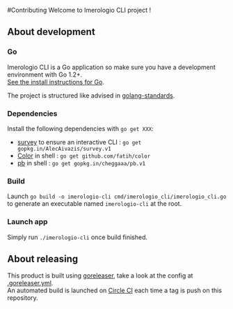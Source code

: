 #Contributing
Welcome to Imerologio CLI project ! 

## About development
### Go 
Imerologio CLI is a Go application so make sure you have a development environment with Go 1.2+.  
[See the install instructions for Go](http://golang.org/doc/install.html).

The project is structured like advised in [golang-standards](https://github.com/golang-standards/project-layout).

### Dependencies
Install the following dependencies with `go get XXX`:
- [survey](https://github.com/AlecAivazis/survey) to ensure an interactive CLI : `go get gopkg.in/AlecAivazis/survey.v1`
- [Color](https://github.com/fatih/color) in shell : `go get github.com/fatih/color`
- [pb](https://github.com/cheggaaa/pb) in shell : `go get gopkg.in/cheggaaa/pb.v1`

### Build
Launch `go build -o imerologio-cli cmd/imerologio_cli/imerologio_cli.go` to generate an executable named `imerologio-cli` at the root.

### Launch app
Simply run `./imerologio-cli` once build finished.

## About releasing
This product is built using [goreleaser](https://goreleaser.com/), take a look at the config at [.goreleaser.yml](.goreleaser.yml).  
An automated build is launched on [Circle CI](https://circleci.com/gh/Agaetis-IT/imerologio-cli) each time a tag is push on this repository.

